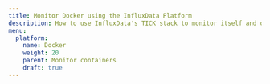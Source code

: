```yaml
---
title: Monitor Docker using the InfluxData Platform
description: How to use InfluxData's TICK stack to monitor itself and other TICK stacks in order to identify and alert on anomalies.
menu:
  platform:
    name: Docker
    weight: 20
    parent: Monitor containers
    draft: true
---
```

